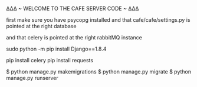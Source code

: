 ∆∆∆ ~ WELCOME TO THE CAFE SERVER CODE ~ ∆∆∆

first make sure you have psycopg installed and
that cafe/cafe/settings.py is pointed at the right database

and that celery is pointed at the right rabbitMQ instance

sudo python -m pip install Django==1.8.4

pip install celery
pip install requests

$ python manage.py makemigrations
$ python manage.py migrate
$ python manage.py runserver